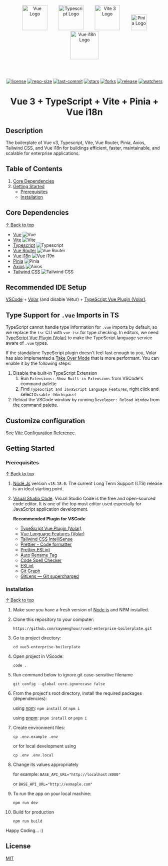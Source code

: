 <div align="center">
<a href="https://vuejs.org/" target="blank" style="margin: 0 1rem;"><img src="https://router.vuejs.org/logo.svg" width="80" alt="Vue Logo" /></a>
<a href="https://www.typescriptlang.org/" target="blank" style="margin: 0 1rem;"><img src="https://upload.wikimedia.org/wikipedia/commons/thumb/4/4c/Typescript_logo_2020.svg/1024px-Typescript_logo_2020.svg.png?20210506173343" width="80" alt="Typescript Logo" /></a>
<a href="https://vitejs.dev/" target="blank" style="margin: 0 1rem;"><img src="https://vitejs.dev/logo.svg" width="80" alt="Vite 3 Logo" /></a>
<a href="https://pinia.vuejs.org/" target="blank" style="margin: 0 1rem;"><img src="https://pinia.vuejs.org/logo.svg" width="50" alt="Pinia Logo" /></a>
<a href="https://vue-i18n.intlify.dev/" target="blank" style="margin: 0 1rem;"><img src="https://vue-i18n.intlify.dev/vue-i18n-logo.svg" width="90" alt="Vue i18n Logo" /></a>

<br><br>

[![license](https://img.shields.io/github/license/saymenghour/vue3-enterprise-boilerplate.svg)](LICENSE) [![repo-size](https://img.shields.io/github/repo-size/saymenghour/vue3-enterprise-boilerplate.svg)](repo-size) [![last-commit](https://img.shields.io/github/last-commit/saymenghour/vue3-enterprise-boilerplate.svg)](last-commit) [![stars](https://img.shields.io/github/stars/saymenghour/vue3-enterprise-boilerplate.svg)](stars) [![forks](https://img.shields.io/github/forks/saymenghour/vue3-enterprise-boilerplate.svg)](forks) [![release](https://img.shields.io/github/release/saymenghour/vue3-enterprise-boilerplate.svg)](release) [![watchers](https://img.shields.io/github/watchers/saymenghour/vue3-enterprise-boilerplate.svg)](watchers)

<h1>Vue 3 + TypeScript + Vite + Pinia + Vue i18n</h1>

</div>

## Description

The boilerplate of Vue v3, Typescript, Vite, Vue Router, Pinia, Axios, Tailwind CSS, and Vue i18n for buildings efficient, faster, maintainable, and scalable for enterprise applications.

## Table of Contents

1.  [Core Dependencies](#core-dependencies)
2.  [Getting Started](#getting-started)
    - [Prerequisites](#prerequisites)
    - [Installation](#installation)

## Core Dependencies

[&#8593; Back to top](#table-of-contents)

- [Vue](https://vuejs.org/) ![Vue](https://img.shields.io/badge/v-%5E3.3.4-blue.svg)
- [Vite](https://vitejs.dev/) ![Vite](https://img.shields.io/badge/v-%5E4.4.11-blue.svg)
- [Typescript](https://www.typescriptlang.org/) ![Typescript](https://img.shields.io/badge/v-%5E5.2.0-blue.svg)
- [Vue Router](https://router.vuejs.org/) ![Vue Router](https://img.shields.io/badge/v-%5E4.2.5-blue.svg)
- [Vue i18n](https://vue-i18n.intlify.dev/) ![Vue i19n](https://img.shields.io/badge/v-%5E9.5.0-blue.svg)
- [Pinia](https://pinia.vuejs.org/) ![Pinia](https://img.shields.io/badge/v-%5E2.1.6-blue.svg)
- [Axios](https://www.npmjs.com/package/axios) ![Axios](https://img.shields.io/badge/v-%5E1.5.1-blue.svg)
- [Tailwind CSS](https://tailwindcss.com/) ![Tailwind CSS](https://img.shields.io/badge/v-%5E3.3.3-blue.svg)

## Recommended IDE Setup

[VSCode](https://code.visualstudio.com/) + [Volar](https://marketplace.visualstudio.com/items?itemName=Vue.volar) (and disable Vetur) + [TypeScript Vue Plugin (Volar)](https://marketplace.visualstudio.com/items?itemName=Vue.vscode-typescript-vue-plugin).

## Type Support for `.vue` Imports in TS

TypeScript cannot handle type information for `.vue` imports by default, so we replace the `tsc` CLI with `vue-tsc` for type checking. In editors, we need [TypeScript Vue Plugin (Volar)](https://marketplace.visualstudio.com/items?itemName=Vue.vscode-typescript-vue-plugin) to make the TypeScript language service aware of `.vue` types.

If the standalone TypeScript plugin doesn't feel fast enough to you, Volar has also implemented a [Take Over Mode](https://github.com/johnsoncodehk/volar/discussions/471#discussioncomment-1361669) that is more performant. You can enable it by the following steps:

1. Disable the built-in TypeScript Extension
   1. Run `Extensions: Show Built-in Extensions` from VSCode's command palette
   2. Find `TypeScript and JavaScript Language Features`, right click and select `Disable (Workspace)`
2. Reload the VSCode window by running `Developer: Reload Window` from the command palette.

## Customize configuration

See [Vite Configuration Reference](https://vitejs.dev/config/).

## Getting Started

### Prerequisites

[&#8593; Back to top](#table-of-contents)

1. [Node Js](https://nodejs.org/en/) version `v18.18.0`. The current Long Term Support (LTS) release is an ideal starting point.
2. [Visual Studio Code](https://code.visualstudio.com/download). Visual Studio Code is the free and open-sourced code editor. It is one of the top most editor used especially for JavaScript application development.

   **Recommended Plugin for VSCode**

   - [TypeScript Vue Plugin (Volar)](https://marketplace.visualstudio.com/items?itemName=Vue.vscode-typescript-vue-plugin)
   - [Vue Language Features (Volar)](https://marketplace.visualstudio.com/items?itemName=Vue.volar)
   - [Tailwind CSS IntelliSense](https://marketplace.visualstudio.com/items?itemName=bradlc.vscode-tailwindcss)
   - [Prettier - Code formatter](https://marketplace.visualstudio.com/items?itemName=esbenp.prettier-vscode)
   - [Prettier ESLint](https://marketplace.visualstudio.com/items?itemName=rvest.vs-code-prettier-eslint)
   - [Auto Rename Tag](https://marketplace.visualstudio.com/items?itemName=formulahendry.auto-rename-tag)
   - [Code Spell Checker](https://marketplace.visualstudio.com/items?itemName=streetsidesoftware.code-spell-checker)
   - [ESLint](https://marketplace.visualstudio.com/items?itemName=dbaeumer.vscode-eslint)
   - [Git Graph](https://marketplace.visualstudio.com/items?itemName=mhutchie.git-graph)
   - [GitLens — Git supercharged](https://marketplace.visualstudio.com/items?itemName=eamodio.gitlens)

### Installation

[&#8593; Back to top](#table-of-contents)

1. Make sure you have a fresh version of [Node.js](https://nodejs.org/en) and NPM installed.

2. Clone this repository to your computer:

   `https://github.com/saymenghour/vue3-enterprise-boilerplate.git`

3. Go to project directory:

   `cd vue3-enterprise-boilerplate`

4. Open project in VScode:

   `code .`

5. Run command below to ignore git case-sensitive filename

   `git config --global core.ignorecase false`

6. From the project's root directory, install the required packages (dependencies):

   using [npm](https://www.npmjs.com/): `npm install` or `npm i`

   using [pnpm](https://pnpm.io/): `pnpm install` or `pnpm i`

7. Create environment files:

   `cp .env.example .env`

   or for local development using

   `cp .env .env.local`

8. Change its values appropriately

   for example: `BASE_API_URL="http://localhost:8080"`

   or `BASE_API_URL="http://exmaple.com"`

9. To run the app on your local machine:

   `npm run dev`

10. Build for production

    `npm run build`

Happy Coding... :)

## License

[MIT](./LICENSE)
